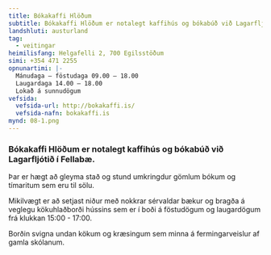 ```yaml
---
title: Bókakaffi Hlöðum
subtitle: Bókakaffi Hlöðum er notalegt kaffihús og bókabúð við Lagarfljótið í Fellabæ.
landshluti: austurland
tag:
  - veitingar
heimilisfang: Helgafelli 2, 700 Egilsstöðum
simi: +354 471 2255
opnunartimi: |-
  Mánudaga – föstudaga 09.00 – 18.00 
  Laugardaga 14.00 – 18.00 
  Lokað á sunnudögum 
vefsida:
  vefsida-url: http://bokakaffi.is/
  vefsida-nafn: bokakaffi.is
mynd: 08-1.png
---
```

### Bókakaffi Hlöðum er notalegt kaffihús og bókabúð við Lagarfljótið í Fellabæ. 

Þar er hægt að gleyma stað og stund umkringdur gömlum bókum og tímaritum sem eru til sölu. 

Mikilvægt er að setjast niður með nokkrar sérvaldar bækur og bragða á veglegu kökuhlaðborði hússins sem er í boði á föstudögum og laugardögum frá klukkan 15:00 - 17:00. 

Borðin svigna undan kökum og kræsingum sem minna á fermingarveislur af gamla skólanum.